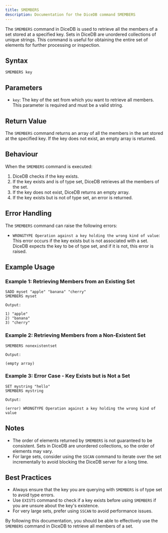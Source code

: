 ```yaml
---
title: SMEMBERS
description: Documentation for the DiceDB command SMEMBERS
---
```


The `SMEMBERS` command in DiceDB is used to retrieve all the members of a set stored at a specified key. Sets in DiceDB are unordered collections of unique strings. This command is useful for obtaining the entire set of elements for further processing or inspection.

## Syntax

```
SMEMBERS key
```

## Parameters

- `key`: The key of the set from which you want to retrieve all members. This parameter is required and must be a valid string.

## Return Value

The `SMEMBERS` command returns an array of all the members in the set stored at the specified key. If the key does not exist, an empty array is returned.

## Behaviour

When the `SMEMBERS` command is executed:

1. DiceDB checks if the key exists.
2. If the key exists and is of type set, DiceDB retrieves all the members of the set.
3. If the key does not exist, DiceDB returns an empty array.
4. If the key exists but is not of type set, an error is returned.

## Error Handling

The `SMEMBERS` command can raise the following errors:

- `WRONGTYPE Operation against a key holding the wrong kind of value`: This error occurs if the key exists but is not associated with a set. DiceDB expects the key to be of type set, and if it is not, this error is raised.

## Example Usage

### Example 1: Retrieving Members from an Existing Set

```DiceDB
SADD myset "apple" "banana" "cherry"
SMEMBERS myset
```

`Output:`

```
1) "apple"
2) "banana"
3) "cherry"
```

### Example 2: Retrieving Members from a Non-Existent Set

```DiceDB
SMEMBERS nonexistentset
```

`Output:`

```
(empty array)
```

### Example 3: Error Case - Key Exists but is Not a Set

```DiceDB
SET mystring "hello"
SMEMBERS mystring
```

`Output:`

```
(error) WRONGTYPE Operation against a key holding the wrong kind of value
```

## Notes

- The order of elements returned by `SMEMBERS` is not guaranteed to be consistent. Sets in DiceDB are unordered collections, so the order of elements may vary.
- For large sets, consider using the `SSCAN` command to iterate over the set incrementally to avoid blocking the DiceDB server for a long time.

## Best Practices

- Always ensure that the key you are querying with `SMEMBERS` is of type set to avoid type errors.
- Use `EXISTS` command to check if a key exists before using `SMEMBERS` if you are unsure about the key's existence.
- For very large sets, prefer using `SSCAN` to avoid performance issues.

By following this documentation, you should be able to effectively use the `SMEMBERS` command in DiceDB to retrieve all members of a set.

